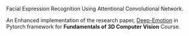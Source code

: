 Facial Expression Recognition Using Attentional Convolutional Network.

An Enhanced implementation of the research paper, [Deep-Emotion](https://arxiv.org/abs/1902.01019)
in Pytorch framework for **Fundamentals of 3D Computer Vision** Course. 